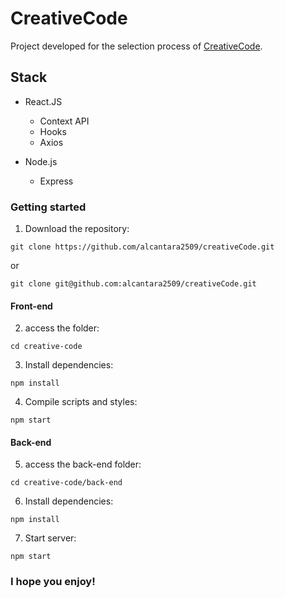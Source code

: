 # CreativeCode

Project developed for the selection process of [CreativeCode](https://creativecode.art.br/).

## Stack

- React.JS
     - Context API
     - Hooks
     - Axios

- Node.js
     - Express

### Getting started

1. Download the repository:

`git clone https://github.com/alcantara2509/creativeCode.git`

 or

`git clone git@github.com:alcantara2509/creativeCode.git`

#### Front-end

2. access the folder:

`cd creative-code`

3. Install dependencies:

`npm install`

4. Compile scripts and styles:

`npm start`

#### Back-end

5. access the back-end folder:

`cd creative-code/back-end`

6. Install dependencies:

`npm install`

7. Start server:

`npm start`

### I hope you enjoy!
